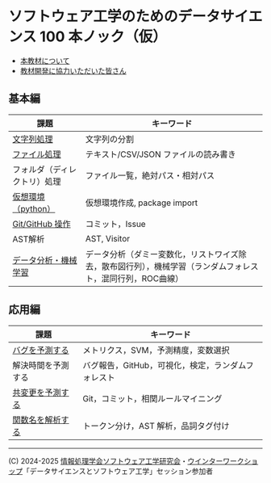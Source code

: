 # **ソフトウェア工学のためのデータサイエンス 100 本ノック（仮）**

* [本教材について](./about)
* [教材開発に協力いただいた皆さん](./collaborators)

## **基本編**

| 課題 | キーワード |
| ---- | ---- |
| [文字列処理](./basic/1.string-manipulation/) | 文字列の分割 |
| [ファイル処理](./basic/2.file-manipulation/) | テキスト/CSV/JSON ファイルの読み書き |
| フォルダ（ディレクトリ）処理<!--[フォルダ（ディレクトリ）処理](./basic/3.folder-manipulation/)--> | ファイル一覧，絶対パス・相対パス |
| [仮想環境（python）](./basic/4.python-environment/) | 仮想環境作成, package import |
| [Git/GitHub 操作](./basic/5.git/) | コミット，Issue |
| AST解析 <!--[AST解析](./basic/6.AST/)--> | AST, Visitor |
| [データ分析・機械学習](./basic/7.analysis/) | データ分析（ダミー変数化，リストワイズ除去，散布図行列），機械学習（ランダムフォレスト，混同行列，ROC曲線） |

## **応用編**

| 課題 | キーワード |
| ---- | ---- |
| [バグを予測する](./p1/) | メトリクス，SVM，予測精度，変数選択 |
| 解決時間を予測する | バグ報告，GitHub，可視化，検定，ランダムフォレスト |
| [共変更を予測する](p3/) | Git，コミット，相関ルールマイニング |
| [関数名を解析する](./p4/) | トークン分け，AST 解析，品詞タグ付け |

* * *
(C) 2024-2025 [情報処理学会ソフトウェア工学研究会](https://www.sigse.jp/)・[ウインターワークショップ](https://wws.sigse.jp/)「データサイエンスとソフトウェア工学」セッション参加者
